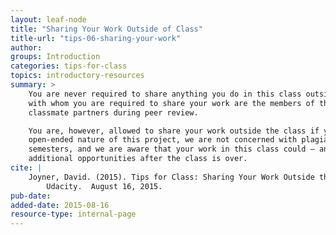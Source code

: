 ```yaml
---
layout: leaf-node
title: "Sharing Your Work Outside of Class"
title-url: "tips-06-sharing-your-work"
author: 
groups: Introduction
categories: tips-for-class
topics: introductory-resources
summary: >
    You are never required to share anything you do in this class outside the class. The only people
    with whom you are required to share your work are the members of the teaching team and your
    classmate partners during peer review.

    You are, however, allowed to share your work outside the class if you so choose. Given the
    open-ended nature of this project, we are not concerned with plagiarism by students in future
    semesters, and we are aware that your work in this class could — and hopefully will — lead to
    additional opportunities after the class is over.
cite: |
    Joyner, David. (2015). Tips for Class: Sharing Your Work Outside the Class.
        Udacity.  August 16, 2015.
pub-date: 
added-date: 2015-08-16
resource-type: internal-page
---
```

